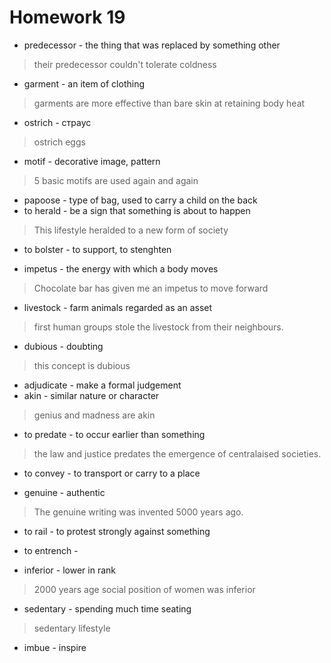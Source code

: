 # Homework 19

- predecessor - the thing that was replaced by something other
> their predecessor couldn't tolerate coldness
- garment - an item of clothing
> garments are more effective than bare skin at retaining body heat
- ostrich - страус
> ostrich eggs
- motif - decorative image, pattern
> 5 basic motifs are used again and again
- papoose - type of bag, used to carry a child on the back
- to herald - be a sign that something is about to happen
> This lifestyle heralded to a new form of society
- to bolster - to support, to stenghten
> 
- impetus - the energy with which a body moves
> Chocolate bar has given me an impetus to move forward
- livestock - farm animals regarded as an asset
> first human groups stole the livestock from their neighbours.
- dubious - doubting
> this concept is dubious
- adjudicate - make a formal judgement
- akin - similar nature or character
> genius and madness are akin
- to predate - to occur earlier than something
> the law and justice predates the emergence of centralaised societies.
- to convey - to transport or carry to a place
> 
- genuine - authentic
> The genuine writing was invented 5000 years ago.
- to rail - to protest strongly against something
> 
- to entrench - 
> 
- inferior - lower in rank
> 2000 years age social position of women was inferior
- sedentary - spending much time seating
> sedentary lifestyle
- imbue - inspire